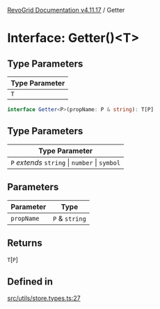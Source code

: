 [RevoGrid Documentation v4.11.17](README.md) / Getter

# Interface: Getter()\<T\>

## Type Parameters

| Type Parameter |
| ------ |
| `T` |

```ts
interface Getter<P>(propName: P & string): T[P]
```

## Type Parameters

| Type Parameter |
| ------ |
| `P` *extends* `string` \| `number` \| `symbol` |

## Parameters

| Parameter | Type |
| ------ | ------ |
| `propName` | `P` & `string` |

## Returns

`T`\[`P`\]

## Defined in

[src/utils/store.types.ts:27](https://github.com/revolist/revogrid/blob/0844b37dbe4827c0b3ffa78b88f276b83e0fed00/src/utils/store.types.ts#L27)
